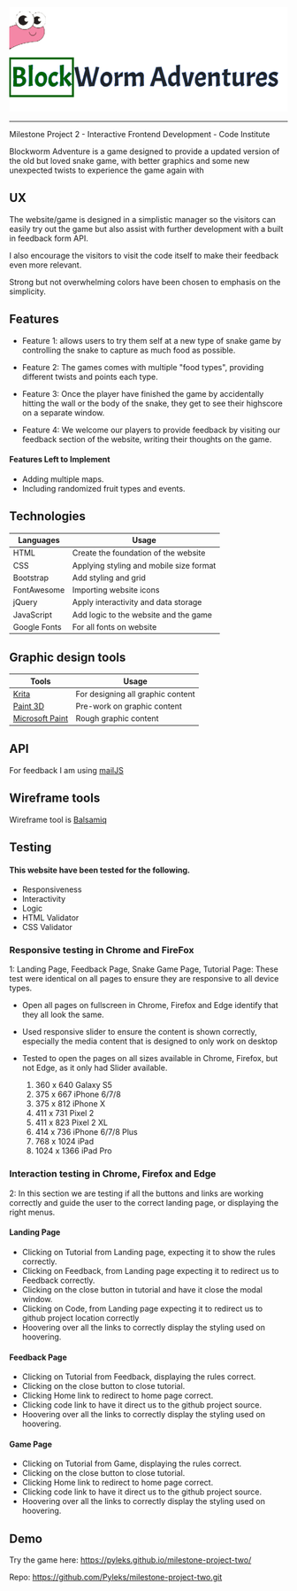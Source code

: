 ![alt text](assets/images/Heading.png)
___

Milestone Project 2 - Interactive Frontend Development - Code Institute

Blockworm Adventure is a game designed to provide a updated version of the old but loved snake
game, with better graphics and some new unexpected twists to experience the game again with 


## UX
The website/game is designed in a simplistic manager so the visitors can easily try out the game
but also assist with further development with a built in feedback form API.

I also encourage the visitors to visit the code itself to make their feedback even more relevant.

Strong but not overwhelming colors have been chosen to emphasis on the simplicity.

## Features
- Feature 1: allows users to try them self at a new type of snake game by controlling the snake to capture as much food as possible.

- Feature 2: The games comes with multiple "food types", providing different twists and points each type.

- Feature 3: Once the player have finished the game by accidentally hitting the wall or the body of the snake, 
they get to see their highscore on a separate window.

- Feature 4: We welcome our players to provide feedback by visiting our feedback
section of the website, writing their thoughts on the game.   

#### Features Left to Implement

- Adding multiple maps.
- Including randomized fruit types and events.

## Technologies

| Languages  | Usage |
| ------------- | ------------- |
| HTML  | Create the foundation of the website  |
| CSS  | Applying styling and mobile size format  |
| Bootstrap  | Add styling and grid  |
| FontAwesome  | Importing website icons  |
| jQuery  | Apply interactivity and data storage  |
| JavaScript  | Add logic to the website and the game  |
| Google Fonts  | For all fonts on website  |


## Graphic design tools
| Tools  | Usage |
| ------------- | ------------- |
| [Krita](https://krita.org/en/)  | For designing all graphic content  |
| [Paint 3D](https://www.microsoft.com/en-ie/p/paint-3d/9nblggh5fv99?activetab=pivot:overviewtab)  | Pre-work on graphic content  |
| [Microsoft Paint](https://en.wikipedia.org/wiki/Microsoft_Paint)  | Rough graphic content  |

## API
For feedback I am using
[mailJS](https://www.emailjs.com/)

## Wireframe tools
Wireframe tool is
[Balsamiq](https://balsamiq.com/)

## Testing
#### This website have been tested for the following.

- Responsiveness
- Interactivity
- Logic
- HTML Validator
- CSS Validator



### Responsive testing in Chrome and FireFox
1: Landing Page, Feedback Page, Snake Game Page, Tutorial Page: 
These test were identical on all pages to ensure they are responsive to all device types. 
    
- Open all pages on fullscreen in Chrome, Firefox and Edge identify that they all look the same.   
- Used responsive slider to ensure the content is shown correctly, especially the media content that is designed to only work on desktop
- Tested to open the pages on all sizes available in Chrome, Firefox, but not Edge, as it only had Slider available.

  
  <ol>
  <li>360 x 640 Galaxy S5</li>
  <li>375 x 667 iPhone 6/7/8</li>
  <li>375 x 812 iPhone X</li>
  <li>411 x 731 Pixel 2</li>
  <li>411 x 823 Pixel 2 XL</li>
  <li>414 x 736 iPhone 6/7/8 Plus</li>
  <li>768 x 1024 iPad</li>
  <li>1024 x 1366 iPad Pro</li>
   </ol>
   
### Interaction testing in Chrome, Firefox and Edge
2: In this section we are testing if all the buttons and links are working correctly and
guide the user to the correct landing page, or displaying the right menus.
#### Landing Page
- Clicking on Tutorial from Landing page, expecting it to show the rules correctly.
- Clicking on Feedback, from Landing page expecting it to redirect us to Feedback correctly.
- Clicking on the close button in tutorial and have it close the modal window.
- Clicking on Code, from Landing page expecting it to redirect us to github project location correctly
- Hoovering over all the links to correctly display the styling used on hoovering.

#### Feedback Page
- Clicking on Tutorial from Feedback, displaying the rules correct.
- Clicking on the close button to close tutorial.
- Clicking Home link to redirect to home page correct.
- Clicking code link to have it direct us to the github project source.
- Hoovering over all the links to correctly display the styling used on hoovering.

#### Game Page
- Clicking on Tutorial from Game, displaying the rules correct.
- Clicking on the close button to close tutorial.
- Clicking Home link to redirect to home page correct.
- Clicking code link to have it direct us to the github project source.
- Hoovering over all the links to correctly display the styling used on hoovering.




## Demo
Try the game here: https://pyleks.github.io/milestone-project-two/



Repo: https://github.com/Pyleks/milestone-project-two.git

